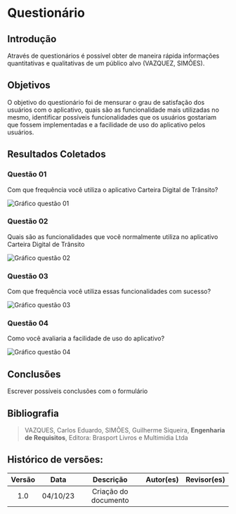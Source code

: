 # Questionário

## Introdução

Através de questionários é possível obter de maneira rápida informações quantitativas e
qualitativas de um público alvo (VAZQUEZ, SIMÕES).

## Objetivos

O objetivo do questionário foi de mensurar o grau de satisfação dos usuários com o aplicativo,
quais são as funcionalidade mais utilizadas no mesmo, identificar possíveis funcionalidades que
os usuários gostariam que fossem implementadas e a facilidade de uso do aplicativo pelos usuários.

## Resultados Coletados

### Questão 01

Com que frequência você utiliza o aplicativo Carteira Digital de Trânsito?

![Gráfico questão 01](../assets/questionario/)

### Questão 02

Quais são as funcionalidades que você normalmente utiliza no aplicativo Carteira
Digital de Trânsito

![Gráfico questão 02](../assets/questionario/)
### Questão 03

Com que frequência você utiliza essas funcionalidades com sucesso?

![Gráfico questão 03](../assets/questionario/)
### Questão 04

Como você avaliaria a facilidade de uso do aplicativo?

![Gráfico questão 04](../assets/questionario/)

## Conclusões

Escrever possíveis conclusões com o formulário


## Bibliografia

> VAZQUES, Carlos Eduardo, SIMÕES, Guilherme Siqueira, **Engenharia de Requisitos**, Editora: Brasport Livros e Multimídia Ltda<br/>

## Histórico de versões:

<center>

| Versão |    Data    |    Descrição                | Autor(es)  |    Revisor(es) |                  
|:-----: | :--------: | :-------------:             | :--------: | :-------------:| 
| 1.0    | 04/10/23   | Criação do documento        ||

</center>

